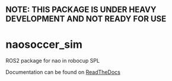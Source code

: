 ## NOTE: THIS PACKAGE IS UNDER HEAVY DEVELOPMENT AND NOT READY FOR USE


# naosoccer_sim
ROS2 package for nao in robocup SPL

Documentation can be found on [ReadTheDocs](https://naosoccer-sim.readthedocs.io/)
